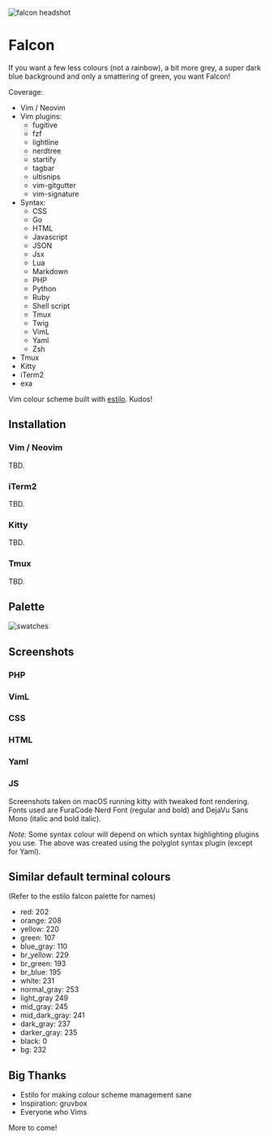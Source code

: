 ![falcon headshot](https://raw.githubusercontent.com/fenetikm/falcon/master/support/headshot.jpg)

# Falcon

If you want a few less colours (not a rainbow), a bit more grey, a super dark blue background and only a smattering of green, you want Falcon!

Coverage:
* Vim / Neovim
* Vim plugins:
  * fugitive
  * fzf
  * lightline
  * nerdtree
  * startify
  * tagbar
  * ultisnips
  * vim-gitgutter
  * vim-signature
* Syntax:
  * CSS
  * Go
  * HTML
  * Javascript
  * JSON
  * Jsx
  * Lua
  * Markdown
  * PHP
  * Python
  * Ruby
  * Shell script
  * Tmux
  * Twig
  * VimL
  * Yaml
  * Zsh
* Tmux
* Kitty
* iTerm2
* exa

Vim colour scheme built with [estilo](https://github.com/jacoborus/estilo). Kudos!

## Installation

### Vim / Neovim
TBD.

### iTerm2
TBD.

### Kitty
TBD.

### Tmux
TBD.

## Palette

![swatches](https://raw.githubusercontent.com/fenetikm/falcon/master/support/swatches.png)

## Screenshots

### PHP
### VimL
### CSS
### HTML
### Yaml
### JS

Screenshots taken on macOS running kitty with tweaked font rendering. Fonts used are FuraCode Nerd Font (regular and bold) and DejaVu Sans Mono (italic and bold italic).

*Note:* Some syntax colour will depend on which syntax highlighting plugins you use. The above was created using the polyglot syntax plugin (except for Yaml).

## Similar default terminal colours

(Refer to the estilo falcon palette for names)

* red: 202
* orange: 208
* yellow: 220
* green: 107
* blue_gray: 110
* br_yellow: 229
* br_green: 193
* br_blue: 195
* white: 231
* normal_gray: 253
* light_gray 249
* mid_gray: 245
* mid_dark_gray: 241
* dark_gray: 237
* darker_gray: 235
* black: 0
* bg: 232

## Big Thanks

* Estilo for making colour scheme management sane
* Inspiration: gruvbox
* Everyone who Vims

More to come!
